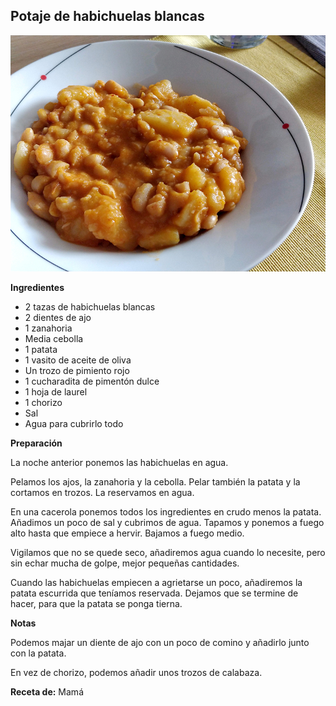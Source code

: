 ## Potaje de habichuelas blancas

![Potaje de habichuelas blancas](../../uploads/images/potaje-habichuelas-blancas.jpg "Potaje de habichuelas blancas")

**Ingredientes**

- 2 tazas de habichuelas blancas
- 2 dientes de ajo
- 1 zanahoria
- Media cebolla
- 1 patata
- 1 vasito de aceite de oliva
- Un trozo de pimiento rojo
- 1 cucharadita de pimentón dulce
- 1 hoja de laurel
- 1 chorizo
- Sal
- Agua para cubrirlo todo

**Preparación**

La noche anterior ponemos las habichuelas en agua.

Pelamos los ajos, la zanahoria y la cebolla. Pelar también la patata y la cortamos en trozos. La reservamos en agua.

En una cacerola ponemos todos los ingredientes en crudo menos la patata. Añadimos un poco de sal y cubrimos de agua. Tapamos y ponemos a fuego alto hasta que empiece a hervir. Bajamos a fuego medio.

Vigilamos que no se quede seco, añadiremos agua cuando lo necesite, pero sin echar mucha de golpe, mejor pequeñas cantidades.

Cuando las habichuelas empiecen a agrietarse un poco, añadiremos la patata escurrida que teníamos reservada. Dejamos que se termine de hacer, para que la patata se ponga tierna.

**Notas**

Podemos majar un diente de ajo con un poco de comino y añadirlo junto con la patata.

En vez de chorizo, podemos añadir unos trozos de calabaza.

**Receta de:** Mamá
